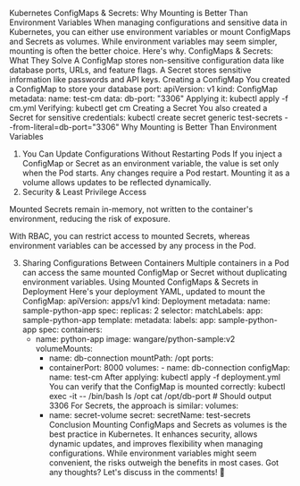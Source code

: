 Kubernetes ConfigMaps & Secrets: Why Mounting is Better Than Environment Variables
When managing configurations and sensitive data in Kubernetes, you can either use environment variables or mount ConfigMaps and Secrets as volumes. While environment variables may seem simpler, mounting is often the better choice. Here's why.
ConfigMaps & Secrets: What They Solve
A ConfigMap stores non-sensitive configuration data like database ports, URLs, and feature flags. A Secret stores sensitive information like passwords and API keys.
Creating a ConfigMap
You created a ConfigMap to store your database port:
apiVersion: v1
kind: ConfigMap
metadata:
  name: test-cm
data:
  db-port: "3306"
Applying it:
kubectl apply -f cm.yml
Verifying:
kubectl get cm
Creating a Secret
You also created a Secret for sensitive credentials:
kubectl create secret generic test-secrets --from-literal=db-port="3306"
Why Mounting is Better Than Environment Variables
1. You Can Update Configurations Without Restarting Pods
If you inject a ConfigMap or Secret as an environment variable, the value is set only when the Pod starts. Any changes require a Pod restart.
Mounting it as a volume allows updates to be reflected dynamically.
2. Security & Least Privilege Access

Mounted Secrets remain in-memory, not written to the container's environment, reducing the risk of exposure.

With RBAC, you can restrict access to mounted Secrets, whereas environment variables can be accessed by any process in the Pod.

3. Sharing Configurations Between Containers
Multiple containers in a Pod can access the same mounted ConfigMap or Secret without duplicating environment variables.
Using Mounted ConfigMaps & Secrets in Deployment
Here's your deployment YAML, updated to mount the ConfigMap:
apiVersion: apps/v1
kind: Deployment
metadata:
  name: sample-python-app
spec:
  replicas: 2
  selector: 
    matchLabels:
      app: sample-python-app
  template:
    metadata:
      labels:
        app: sample-python-app
    spec:
      containers:
      - name: python-app
        image: wangare/python-sample:v2
        volumeMounts:
         - name: db-connection
           mountPath: /opt
        ports:
        - containerPort: 8000
      volumes:
       - name: db-connection
         configMap:
          name: test-cm
After applying:
kubectl apply -f deployment.yml
You can verify that the ConfigMap is mounted correctly:
kubectl exec -it <pod-name> -- /bin/bash
ls /opt
cat /opt/db-port  # Should output 3306
For Secrets, the approach is similar:
volumes:
        - name: secret-volume
          secret:
            secretName: test-secrets
Conclusion
Mounting ConfigMaps and Secrets as volumes is the best practice in Kubernetes. It enhances security, allows dynamic updates, and improves flexibility when managing configurations. While environment variables might seem convenient, the risks outweigh the benefits in most cases.
Got any thoughts? Let's discuss in the comments! 🚀
